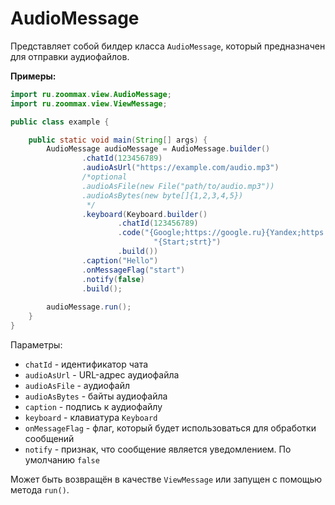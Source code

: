 # AudioMessage

Представляет собой билдер класса `AudioMessage`, который предназначен для отправки аудиофайлов.

**Примеры:**

```java
import ru.zoommax.view.AudioMessage;
import ru.zoommax.view.ViewMessage;

public class example {

    public static void main(String[] args) {
        AudioMessage audioMessage = AudioMessage.builder()
                .chatId(123456789)
                .audioAsUrl("https://example.com/audio.mp3")
                /*optional
                .audioAsFile(new File("path/to/audio.mp3"))
                .audioAsBytes(new byte[]{1,2,3,4,5})
                 */
                .keyboard(Keyboard.builder()
                        .chatId(123456789)
                        .code("{Google;https://google.ru}{Yandex;https://ya.ru}\n" +
                                "{Start;strt}")
                        .build())
                .caption("Hello")
                .onMessageFlag("start")
                .notify(false)
                .build();
                
        audioMessage.run();
    }
}
```

Параметры:

- `chatId` - идентификатор чата
- `audioAsUrl` - URL-адрес аудиофайла
- `audioAsFile` - аудиофайл
- `audioAsBytes` - байты аудиофайла
- `caption` - подпись к аудиофайлу
- `keyboard` - клавиатура `Keyboard`
- `onMessageFlag` - флаг, который будет использоваться для обработки сообщений
- `notify` - признак, что сообщение является уведомлением. По умолчанию `false`

Может быть возвращён в качестве `ViewMessage` или запущен с помощью метода `run()`.